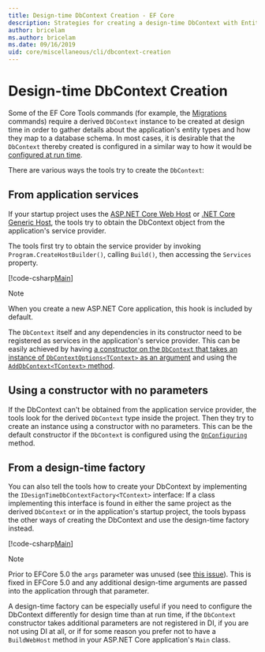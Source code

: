 ```yaml
---
title: Design-time DbContext Creation - EF Core
description: Strategies for creating a design-time DbContext with Entity Framework Core
author: bricelam
ms.author: bricelam
ms.date: 09/16/2019
uid: core/miscellaneous/cli/dbcontext-creation
---
```

# Design-time DbContext Creation

Some of the EF Core Tools commands (for example, the [Migrations][1] commands) require a derived `DbContext` instance to be created at design time in order to gather details about the application's entity types and how they map to a database schema. In most cases, it is desirable that the `DbContext` thereby created is configured in a similar way to how it would be [configured at run time][2].

There are various ways the tools try to create the `DbContext`:

## From application services

If your startup project uses the [ASP.NET Core Web Host][3] or [.NET Core Generic Host][4], the tools try to obtain the DbContext object from the application's service provider.

The tools first try to obtain the service provider by invoking `Program.CreateHostBuilder()`, calling `Build()`, then accessing the `Services` property.

[!code-csharp[Main](../../../../samples/core/Miscellaneous/CommandLine/ApplicationService.cs)]

> [!NOTE]
> When you create a new ASP.NET Core application, this hook is included by default.

The `DbContext` itself and any dependencies in its constructor need to be registered as services in the application's service provider. This can be easily achieved by having [a constructor on the `DbContext` that takes an instance of `DbContextOptions<TContext>` as an argument][5] and using the [`AddDbContext<TContext>` method][6].

## Using a constructor with no parameters

If the DbContext can't be obtained from the application service provider, the tools look for the derived `DbContext` type inside the project. Then they try to create an instance using a constructor with no parameters. This can be the default constructor if the `DbContext` is configured using the [`OnConfiguring`][7] method.

## From a design-time factory

You can also tell the tools how to create your DbContext by implementing the `IDesignTimeDbContextFactory<TContext>` interface: If a class implementing this interface is found in either the same project as the derived `DbContext` or in the application's startup project, the tools bypass the other ways of creating the DbContext and use the design-time factory instead.

[!code-csharp[Main](../../../../samples/core/Miscellaneous/CommandLine/BloggingContextFactory.cs)]

> [!NOTE]
> Prior to EFCore 5.0 the `args` parameter was unused (see [this issue][8]).
> This is fixed in EFCore 5.0 and any additional design-time arguments
> are passed into the application through that parameter.

A design-time factory can be especially useful if you need to configure the DbContext differently for design time than at run time, if the `DbContext` constructor takes additional parameters are not registered in DI, if you are not using DI at all, or if for some reason you prefer not to have a `BuildWebHost` method in your ASP.NET Core application's `Main` class.

  [1]: xref:core/managing-schemas/migrations/index
  [2]: xref:core/miscellaneous/configuring-dbcontext
  [3]: /aspnet/core/fundamentals/host/web-host
  [4]: /aspnet/core/fundamentals/host/generic-host
  [5]: xref:core/miscellaneous/configuring-dbcontext#constructor-argument
  [6]: xref:core/miscellaneous/configuring-dbcontext#using-dbcontext-with-dependency-injection
  [7]: xref:core/miscellaneous/configuring-dbcontext#onconfiguring
  [8]: https://github.com/aspnet/EntityFrameworkCore/issues/8332
